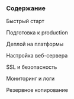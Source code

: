### Содержание
Быстрый старт

Подготовка к production

Деплой на платформы

Настройка веб-сервера

SSL и безопасность

Мониторинг и логи

Резервное копирование